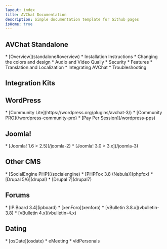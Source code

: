 ```yaml
---
layout: index
title: AVChat Documentation
description: Simple documentation template for Github pages
isHome: true
---
```

<div class="col-md-6" role="main">
<section class="bs-docs-section" markdown="1">
  <h1 id="overview" class="page-header">AVChat Standalone</h1>
  * [Overview](standalone#overview)
  * Installation Instructions
  * Changing the colors and design
  * Audio and Video Qualiy
  * Security
  * Features
  * Translation and Localization
  * Integrating AVChat
  * Troubleshooting
</section>
</div>
<div class="col-md-6" role="main">
<section class="bs-docs-section" markdown="1">
  <h1 id="installation" class="page-header">Integration Kits</h1>
  <h2 id="wordpress">WordPress</h2>
  * [Community Lite](https://wordpress.org/plugins/avchat-3/)
  * [Community PRO](/wordpress-community-pro)
  * [Pay Per Session](/wordpress-pps)
  <h2 id="joomla">Joomla!</h2>
  * [Joomla! 1.6 > 2.5](/joomla-2)
  * [Joomla! 3.0 > 3.x](/joomla-3)
  <h2 id="socialengine,phpfox,drupal">Other CMS</h2>
  * [SocialEngine PHP](/socialengine)
  * [PHPFox 3.8 (Nebula)](phpfox)
  * [Drupal 5/6](drupal)
  * [Drupal 7](drupal7)
  <h2 id="forums">Forums</h2>
  * [IP.Board 3.4](ipboard)
  * [xenForo](xenforo)
  * [vBulletin 3.8.x](vbulletin-3.8)
  * [vBulletin 4.x](vbulletin-4.x)
  <h2 id="dating">Dating</h2>
  * [osDate](osdate)
  * eMeeting
  * vldPersonals
</section>
</div>

